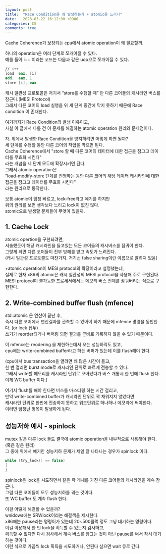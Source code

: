 ```yaml
---
layout: post
title:  "Race Condition은 왜 발생하는가 + atomic은 느리다"
date:   2023-03-22 16:12:00 +0900
categories: CS
comments: true
---
```

Cache Coherence가 보장되는 cpu에서 atomic operation이 왜 필요할까.  

하나의 operation은 여러 단계로 쪼개어질 수 있다.  
예를 들어 i++ 이라는 코드는 다음과 같은 uop으로 쪼개어질 수 있다.  
```nasm
// i++
load  eax, [i]
add.  eax, 1
store [i], eax
```  
캐시 일관성 프로토콜은 저기서 “store를 수행할 때” 만 다른 코어들의 캐시라인 버스를 잠근다.(MESI Protocol)  
그래서 다른 코어의 load 실행을 위 세 단계 중간에 막지 못하기 때문에 Race condition 이 존재한다.  

여기까지가 Race Condition의 발생 이유이고,  
사실 이 글에서 다룰 건 이 문제를 해결하는 atomic operation 원리와 문제점이다.  

자. 위에서 발생한 Race Condition을 방지하려면 어떻게 하면 될까?  
세 단계를 수행할 동안 다른 코어의 작업을 막으면 된다.  
Cache Coherence에서 "store 할 때 다른 코어의 데이터에 대한 접근을 잠그고 데이터를 무효화 시킨다"  
라는 개념을 세 단계 모두에 확장시키면 된다.  
그래서 atomic operation은  
"load-modify-store 단계를 진행하는 동안 다른 코어의 해당 데이터 캐시라인에 대한 접근을 잠그고 데이터를 무효화 시킨다"  
라는 원리으로 동작한다.  

보통 atomic이 엄청 빠르고, lock-free라고 얘기를 하지만  
위의 원리를 보면 생각보다 느리고 lock이 없진 않다.  
atomic으로 발생할 문제들이 무엇이 있을까.  

## 1. Cache Lock  
atomic opertion을 구현되려면,  
서술했듯이 해당 캐시라인을 들고있는 모든 코어들의 캐시버스를 잠궈야 한다.  
그렇게 되면 다른 코어들이 전부 방해를 받고 속도가 느려진다.  
(캐시 일관성 프로토콜도 마찬가지. 거기선 false sharing이란 이름으로 알려져 있음)  

+atomic operation이 MESI protocol의 확장이라고 설명했는데,  
실제로 현재 x86의 atomic은 캐시 일관성의 MESI protocol을 사용해 주로 구현된다.  
MESI protocol이 불가능한 프로세서에서는 메모리 버스 전체를 잠궈버리는 식으로 구현한다.  

## 2. Write-combined buffer flush (mfence)  
std::atomic 은 연산이 끝난 후,  
즉시 다른 코어에서 연산결과를 관측할 수 있어야 하기 때문에 mfence 명령을 동반한다. (or lock 접두)  
쓰기가 reorder되거나 버퍼링 되면 결과를 곧바로 기록하지 않을 수 있기 때문이다.  

이 mfence는 reodering 을 제한하는데서 오는 성능하락도 있고,  
cpu에는 write-combined buffer라고 하는 버퍼가 있는데 이를 flush해야 한다.  

(cpu에서 bus transaction을 열려면 꽤 많은 시간이 들고,  
한 번 열리면 burst mode로 캐시라인 단위로 빠르게 전송할 수 있다.  
그래서 write할 메모리를 캐시라인 단위로 모아놨다가 버스 개통시 한 번에 flush 한다.  
이게 WC buffer 이다.)  

여기서 flush를 해야 한다면 버스를 마스터링 하는 시간 걸리고,  
만약 write-combined buffer가 캐시라인 단위로 꽉 채워지지 않았다면  
캐시라인 단위로 한번에 전송하지 못하고 워드단위로 하나하나 메모리에 써야한다.  
이러면 엄청난 병목이 발생하게 된다.  

## 성능저하 예시 - spinlock  
mutex 같은 다른 lock 들도 결국에 atomic operation을 내부적으로 사용해야 한다.  
(혹은 같은 원리)  
그 중에 위에서 얘기한 성능저하 문제가 제일 잘 나타나는 경우가 spinlock 이다.  
```c
while (try_lock() == false)
{
}
```
spinlock은 lock을 시도하면서 같은 락 개체를 가진 다른 코어들의 캐시라인을 계속 잠근다.  
그럼 다른 코어들이 모두 성능저하를 겪는 것이다.  
또 WC buffer 도 계속 flush 한다.  

이걸 어떻게 해결할 수 있을까?  
wnidows에는 SRWlock이라는 해결책을 제시한다.  
x86에는 pause라는 명령어가 있는데 20~500클럭 정도 그냥 대기하는 명령어다.  
이걸 이용해서 한 번 lock을 획득할 수 있는지 검사하고,  
획득할 수 없다면 다시 검사해서 계속 버스를 잠그는 것이 아닌 pause를 써서 잠시 대기하는 것이다.  
이런 식으로 가끔씩 lock 획득을 시도하거나, 안된다 싶으면 wait 큐로 간다.  
